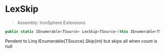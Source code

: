 ﻿

# LexSkip

> Assembly: IronSphere.Extensions

```csharp
public static IEnumerable<TSource> LexSkip<TSource>(this IEnumerable<TSource> source, Nullable<Int32> count);
```

Pendent to Linq IEnumerable{TSource}.Skip(int) but skips all when count is null

 